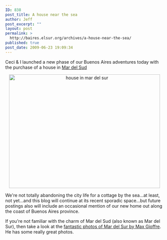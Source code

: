 ```yaml
---
ID: 838
post_title: A house near the sea
author: Jeff
post_excerpt: ""
layout: post
permalink: >
  http://baires.elsur.org/archives/a-house-near-the-sea/
published: true
post_date: 2009-06-23 19:09:34
---
```

Ceci & I launched a new phase of our Buenos Aires adventures today with the purchase of a house in <a href="http://mardelsud.wordpress.com/">Mar del Sud</a>

<center>
<img src="http://baires.elsur.org/wp-content/uploads/2009/06/dsc08419.jpg" alt="house in mar del sur" title="house in mar del sur" width="480" height="360" class="alignnone size-full wp-image-839" />
</center>

We're not totally abandoning the city life for a cottage by the sea...at least, not yet...and this blog will continue at its recent sporadic space...but future postings also will include an occasional mention of our new home out along the coast of Buenos Aires province.

If you're not familiar with the charm of Mar del Sud (also known as Mar del Sur), then take a look at the <a href="http://www.maximagenes.com.ar/Galerias/galeria08/">fantastic photos of Mar del Sur by Max Gioffre</a>. He has some really great photos.